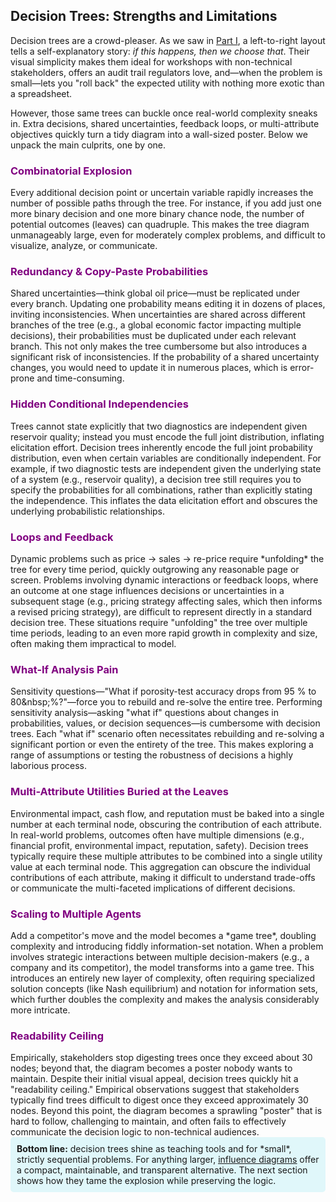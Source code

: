 <h2 id="decision-trees-strengths-limitations">Decision Trees: Strengths and Limitations</h2>

Decision trees are a crowd-pleaser. As we saw in <a href="/2025/06/08/decision-theory-I.html">Part&nbsp;I</a>, a left-to-right layout tells a self-explanatory story: *if this happens, then we choose that*.  Their visual simplicity makes them ideal for workshops with non-technical stakeholders, offers an audit trail regulators love, and—when the problem is small—lets you "roll back" the expected utility with nothing more exotic than a spreadsheet.

However, those same trees can buckle once real-world complexity sneaks in.  Extra decisions, shared uncertainties, feedback loops, or multi-attribute objectives quickly turn a tidy diagram into a wall-sized poster.  Below we unpack the main culprits, one by one.

<h3 id="combinatorial-explosion" style="color:purple;">Combinatorial Explosion</h3>
Every additional decision point or uncertain variable rapidly increases the number of possible paths through the tree. For instance, if you add just one more binary decision and one more binary chance node, the number of potential outcomes (leaves) can quadruple. This makes the tree diagram unmanageably large, even for moderately complex problems, and difficult to visualize, analyze, or communicate.

<h3 id="redundancy" style="color:purple;">Redundancy & Copy-Paste Probabilities</h3>
Shared uncertainties—think global oil price—must be replicated under every branch. Updating one probability means editing it in dozens of places, inviting inconsistencies. When uncertainties are shared across different branches of the tree (e.g., a global economic factor impacting multiple decisions), their probabilities must be duplicated under each relevant branch. This not only makes the tree cumbersome but also introduces a significant risk of inconsistencies. If the probability of a shared uncertainty changes, you would need to update it in numerous places, which is error-prone and time-consuming.

<h3 id="hidden-independence" style="color:purple;">Hidden Conditional Independencies</h3>
Trees cannot state explicitly that two diagnostics are independent given reservoir quality; instead you must encode the full joint distribution, inflating elicitation effort. Decision trees inherently encode the full joint probability distribution, even when certain variables are conditionally independent. For example, if two diagnostic tests are independent given the underlying state of a system (e.g., reservoir quality), a decision tree still requires you to specify the probabilities for all combinations, rather than explicitly stating the independence. This inflates the data elicitation effort and obscures the underlying probabilistic relationships.

<h3 id="loops-feedback" style="color:purple;">Loops and Feedback</h3>
Dynamic problems such as price → sales → re-price require *unfolding* the tree for every time period, quickly outgrowing any reasonable page or screen. Problems involving dynamic interactions or feedback loops, where an outcome at one stage influences decisions or uncertainties in a subsequent stage (e.g., pricing strategy affecting sales, which then informs a revised pricing strategy), are difficult to represent directly in a standard decision tree. These situations require "unfolding" the tree over multiple time periods, leading to an even more rapid growth in complexity and size, often making them impractical to model.

<h3 id="what-if-pain" style="color:purple;">What-If Analysis Pain</h3>
Sensitivity questions—"What if porosity-test accuracy drops from 95&nbsp;% to 80&amp;nbsp;%?"—force you to rebuild and re-solve the entire tree. Performing sensitivity analysis—asking "what if" questions about changes in probabilities, values, or decision sequences—is cumbersome with decision trees. Each "what if" scenario often necessitates rebuilding and re-solving a significant portion or even the entirety of the tree. This makes exploring a range of assumptions or testing the robustness of decisions a highly laborious process.

<h3 id="multi-attribute" style="color:purple;">Multi-Attribute Utilities Buried at the Leaves</h3>
Environmental impact, cash flow, and reputation must be baked into a single number at each terminal node, obscuring the contribution of each attribute. In real-world problems, outcomes often have multiple dimensions (e.g., financial profit, environmental impact, reputation, safety). Decision trees typically require these multiple attributes to be combined into a single utility value at each terminal node. This aggregation can obscure the individual contributions of each attribute, making it difficult to understand trade-offs or communicate the multi-faceted implications of different decisions.

<h3 id="multi-agent" style="color:purple;">Scaling to Multiple Agents</h3>
Add a competitor's move and the model becomes a *game tree*, doubling complexity and introducing fiddly information-set notation. When a problem involves strategic interactions between multiple decision-makers (e.g., a company and its competitor), the model transforms into a game tree. This introduces an entirely new layer of complexity, often requiring specialized solution concepts (like Nash equilibrium) and notation for information sets, which further doubles the complexity and makes the analysis considerably more intricate.

<h3 id="readability-ceiling" style="color:purple;">Readability Ceiling</h3>
Empirically, stakeholders stop digesting trees once they exceed about 30 nodes; beyond that, the diagram becomes a poster nobody wants to maintain. Despite their initial visual appeal, decision trees quickly hit a "readability ceiling." Empirical observations suggest that stakeholders typically find trees difficult to digest once they exceed approximately 30 nodes. Beyond this point, the diagram becomes a sprawling "poster" that is hard to follow, challenging to maintain, and often fails to effectively communicate the decision logic to non-technical audiences.

<div style="background-color: #e0f7fa; padding: 10px; border-radius: 5px;">
<strong>Bottom line:</strong> decision trees shine as teaching tools and for *small*, strictly sequential problems.  For anything larger, <u><a href="https://en.wikipedia.org/wiki/Influence_diagram">influence diagrams</a></u> offer a compact, maintainable, and transparent alternative.  The next section shows how they tame the explosion while preserving the logic.
</div>

<!-- * Comentar las limitaciones 
* Hablar de que librerias en Python tenemos disponibles. Centrarme en PyAgrum y PyCID -->